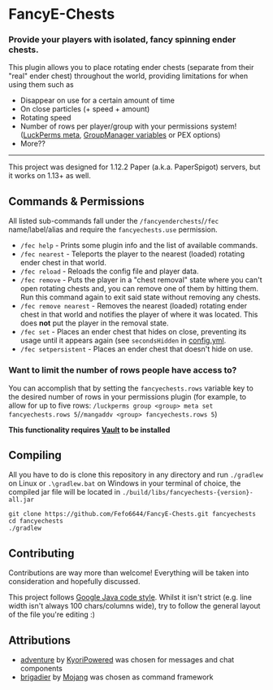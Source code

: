 # FancyE-Chests
### Provide your players with isolated, fancy spinning ender chests.

This plugin allows you to place rotating ender chests (separate from their "real" ender chest) throughout the world, providing limitations for when using them such as
* Disappear on use for a certain amount of time
* On close particles (+ speed + amount)
* Rotating speed
* Number of rows per player/group with your permissions system! ([LuckPerms meta](https://luckperms.net/wiki/Prefixes,-Suffixes-&-Meta#meta), [GroupManager variables](https://elgarl.github.io/GroupManager/COMMANDS#group-variables) or PEX options)
* More??

___

This project was designed for 1.12.2 Paper (a.k.a. PaperSpigot) servers, but it works on 1.13+ as well.


## Commands & Permissions
All listed sub-commands fall under the `/fancyenderchests`/`/fec` name/label/alias and require the `fancyechests.use` permission.
* `/fec help` - Prints some plugin info and the list of available commands.
* `/fec nearest` - Teleports the player to the nearest (loaded) rotating ender chest in that world.
* `/fec reload` - Reloads the config file and player data.
* `/fec remove` - Puts the player in a "chest removal" state where you can't open rotating chests and, you can remove one of them by hitting them. Run this command again to exit said state without removing any chests.
* `/fec remove nearest` - Removes the nearest (loaded) rotating ender chest in that world and notifies the player of where it was located. This does **not** put the player in the removal state.
* `/fec set` - Places an ender chest that hides on close, preventing its usage until it appears again (see `secondsHidden` in [config.yml](https://github.com/Fefo6644/FancyE-Chests/blob/master/src/main/resources/config.yml#L5).
* `/fec setpersistent` - Places an ender chest that doesn't hide on use.


### Want to limit the number of rows people have access to?

You can accomplish that by setting the `fancyechests.rows` variable key to the desired number of rows in your permissions plugin (for example, to allow for up to five rows: `/luckperms group <group> meta set fancyechests.rows 5`/`/mangaddv <group> fancyechests.rows 5`)

**This functionality requires [Vault](https://dev.bukkit.org/projects/vault) to be installed**


## Compiling

All you have to do is clone this repository in any directory and run `./gradlew` on Linux or `.\gradlew.bat` on Windows in your terminal of choice, the compiled jar file will be located in `./build/libs/fancyechests-{version}-all.jar`
```
git clone https://github.com/Fefo6644/FancyE-Chests.git fancyechests
cd fancyechests
./gradlew
```

## Contributing

Contributions are way more than welcome! Everything will be taken into consideration and hopefully discussed.

This project follows [Google Java code style](https://google.github.io/styleguide/javaguide.html). Whilst it isn't strict (e.g. line width isn't always 100 chars/columns wide), try to follow the general layout of the file you're editing :)

## Attributions

* [adventure](https://github.com/KyoriPowered/adventure) by [KyoriPowered](https://github.com/KyoriPowered) was chosen for messages and chat components
* [brigadier](https://github.com/Mojang/brigadier) by [Mojang](https://github.com/Mojang) was chosen as command framework
